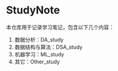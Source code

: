 # StudyNote
<p>本仓库用于记录学习笔记，包含以下几个内容：</p>
<ol>
<li>数据分析：DA_study</li>
<li>数据结构与算法：DSA_study</li>
<li>机器学习：ML_study</li>
<li>其它：Other_study</li>
</ol>
